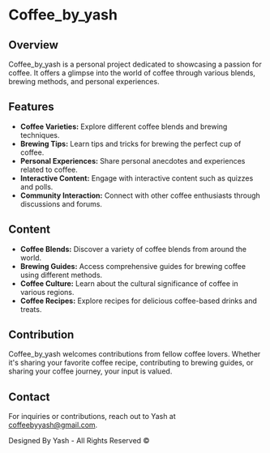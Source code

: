  # Coffee_by_yash

## Overview
Coffee_by_yash is a personal project dedicated to showcasing a passion for coffee. It offers a glimpse into the world of coffee through various blends, brewing methods, and personal experiences.

## Features
- **Coffee Varieties:** Explore different coffee blends and brewing techniques.
- **Brewing Tips:** Learn tips and tricks for brewing the perfect cup of coffee.
- **Personal Experiences:** Share personal anecdotes and experiences related to coffee.
- **Interactive Content:** Engage with interactive content such as quizzes and polls.
- **Community Interaction:** Connect with other coffee enthusiasts through discussions and forums.

## Content
- **Coffee Blends:** Discover a variety of coffee blends from around the world.
- **Brewing Guides:** Access comprehensive guides for brewing coffee using different methods.
- **Coffee Culture:** Learn about the cultural significance of coffee in various regions.
- **Coffee Recipes:** Explore recipes for delicious coffee-based drinks and treats.

## Contribution
Coffee_by_yash welcomes contributions from fellow coffee lovers. Whether it's sharing your favorite coffee recipe, contributing to brewing guides, or sharing your coffee journey, your input is valued.

## Contact
For inquiries or contributions, reach out to Yash at coffeebyyash@gmail.com.

Designed By Yash - All Rights Reserved ©

